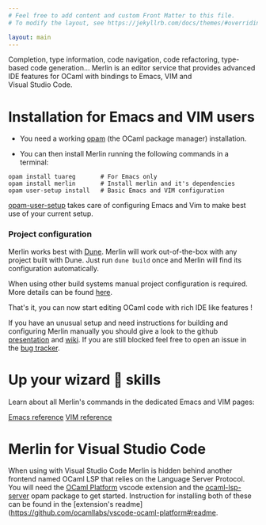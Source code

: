 ```yaml
---
# Feel free to add content and custom Front Matter to this file.
# To modify the layout, see https://jekyllrb.com/docs/themes/#overriding-theme-defaults

layout: main
---
```


<div class="hero">
Completion, type information, code navigation, code refactoring, type-based
code generation... Merlin is an editor service
that provides advanced IDE features for OCaml with bindings to Emacs, VIM and Visual Studio Code.
</div>

# Installation for Emacs and VIM users

- You need a working [opam](https://opam.ocaml.org/) (the OCaml package manager)
installation.

- You can then install Merlin running the following commands in a terminal:
```shell
opam install tuareg       # For Emacs only
opam install merlin       # Install merlin and it's dependencies
opam user-setup install   # Basic Emacs and VIM configuration
```
[opam-user-setup](https://github.com/OCamlPro/opam-user-setup) takes care of
configuring Emacs and Vim to make best use of your current setup.

### Project configuration

Merlin works best with [Dune](https://github.com/ocaml/dune). Merlin will work
out-of-the-box with any project built with Dune. Just run `dune build` once and
Merlin will find its configuration automatically.

When using other build systems manual project configuration is required. More
details can be found
[here](https://github.com/ocaml/merlin/wiki/Project-configuration).

That's it, you can now start editing OCaml code with rich IDE like features !

If you have an unusual setup and need instructions for building and configuring
Merlin manually you should give a look to the github
[presentation](https://github.com/ocaml/merlin#readme) and
[wiki](https://github.com/ocaml/merlin/wiki). If you are still blocked feel free
to open an issue in the [bug tracker](https://github.com/ocaml/merlin/issues).

# Up your wizard 🧙 skills

Learn about all Merlin's commands in the dedicated Emacs and VIM pages:

<div class="center">
<a href="{{ "/editor/emacs" | prepend: site.baseurl }}" class="btn">Emacs reference</a>
<a href="{{ "/editor/vim" | prepend: site.baseurl }}" class="btn">VIM reference</a>
</div>

# Merlin for Visual Studio Code

When using with Visual Studio Code Merlin is hidden behind another frontend
named OCaml LSP that relies on the Language Server Protocol. You will need the
[OCaml
Platform](https://marketplace.visualstudio.com/items?itemName=ocamllabs.ocaml-platform)
vscode extension and the [ocaml-lsp-server](https://github.com/ocaml/ocaml-lsp)
opam package to get started. Instruction for installing both of these can be
found in the [extension's
readme](https://github.com/ocamllabs/vscode-ocaml-platform#readme.

